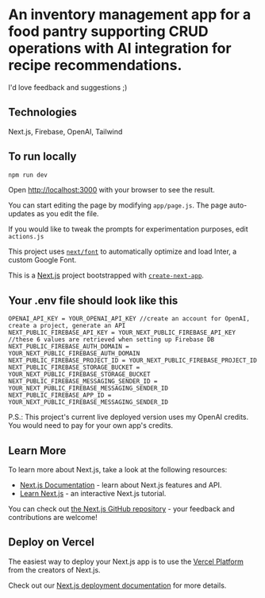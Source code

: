 # An inventory management app for a food pantry supporting CRUD operations with AI integration for recipe recommendations.

I'd love feedback and suggestions ;)

## Technologies

Next.js, Firebase, OpenAI, Tailwind

## To run locally

```bash
npm run dev
```

Open [http://localhost:3000](http://localhost:3000) with your browser to see the result.

You can start editing the page by modifying `app/page.js`. The page auto-updates as you edit the file.

If you would like to tweak the prompts for experimentation purposes, edit `actions.js`

This project uses [`next/font`](https://nextjs.org/docs/basic-features/font-optimization) to automatically optimize and load Inter, a custom Google Font.

This is a [Next.js](https://nextjs.org/) project bootstrapped with [`create-next-app`](https://github.com/vercel/next.js/tree/canary/packages/create-next-app).

## Your .env file should look like this

```
OPENAI_API_KEY = YOUR_OPENAI_API_KEY //create an account for OpenAI, create a project, generate an API
NEXT_PUBLIC_FIREBASE_API_KEY = YOUR_NEXT_PUBLIC_FIREBASE_API_KEY //these 6 values are retrieved when setting up Firebase DB
NEXT_PUBLIC_FIREBASE_AUTH_DOMAIN = YOUR_NEXT_PUBLIC_FIREBASE_AUTH_DOMAIN
NEXT_PUBLIC_FIREBASE_PROJECT_ID = YOUR_NEXT_PUBLIC_FIREBASE_PROJECT_ID
NEXT_PUBLIC_FIREBASE_STORAGE_BUCKET = YOUR_NEXT_PUBLIC_FIREBASE_STORAGE_BUCKET
NEXT_PUBLIC_FIREBASE_MESSAGING_SENDER_ID = YOUR_NEXT_PUBLIC_FIREBASE_MESSAGING_SENDER_ID
NEXT_PUBLIC_FIREBASE_APP_ID = YOUR_NEXT_PUBLIC_FIREBASE_MESSAGING_SENDER_ID
```
P.S.: This project's current live deployed version uses my OpenAI credits. You would need to pay for your own app's credits.
## Learn More

To learn more about Next.js, take a look at the following resources:

- [Next.js Documentation](https://nextjs.org/docs) - learn about Next.js features and API.
- [Learn Next.js](https://nextjs.org/learn) - an interactive Next.js tutorial.

You can check out [the Next.js GitHub repository](https://github.com/vercel/next.js/) - your feedback and contributions are welcome!

## Deploy on Vercel

The easiest way to deploy your Next.js app is to use the [Vercel Platform](https://vercel.com/new?utm_medium=default-template&filter=next.js&utm_source=create-next-app&utm_campaign=create-next-app-readme) from the creators of Next.js.

Check out our [Next.js deployment documentation](https://nextjs.org/docs/deployment) for more details.
